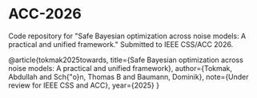 # ACC-2026
Code repository for "Safe Bayesian optimization across noise models:  A practical and unified framework." Submitted to IEEE CSS/ACC 2026.


@article{tokmak2025towards,
  title={Safe Bayesian optimization across noise models:  A practical and unified framework},
  author={Tokmak, Abdullah and Sch{\"o}n, Thomas B and Baumann, Dominik},
  note={Under review for IEEE CSS and ACC},
  year={2025}
}
